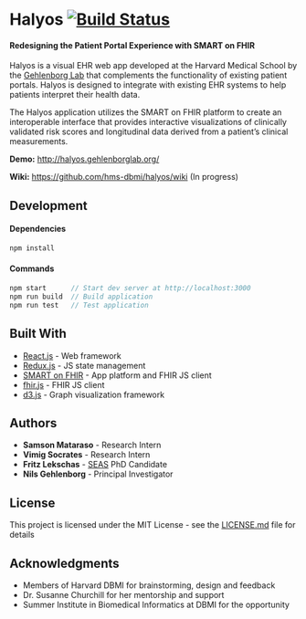 # Halyos  [![Build Status](https://travis-ci.org/hms-dbmi/halyos.svg?branch=master)](https://travis-ci.org/hms-dbmi/halyos)
#### Redesigning the Patient Portal Experience with SMART on FHIR

Halyos is a visual EHR web app developed at the Harvard Medical School by the [Gehlenborg Lab](http://gehlenborglab.org/) that complements the functionality of existing patient portals. Halyos is designed to integrate with existing EHR systems to help patients interpret their health data.

The Halyos application utilizes the SMART on FHIR platform to create an interoperable interface that provides interactive visualizations of clinically validated risk scores and longitudinal data derived from a patient’s clinical measurements.

**Demo:** http://halyos.gehlenborglab.org/

**Wiki:** https://github.com/hms-dbmi/halyos/wiki (In progress)

## Development

#### Dependencies

```bash
npm install
```

#### Commands

```JavaScript
npm start      // Start dev server at http://localhost:3000
npm run build  // Build application
npm run test   // Test application
```

## Built With

* [React.js](https://reactjs.org/) - Web framework
* [Redux.js](https://redux.js.org/) - JS state management
* [SMART on FHIR](https://smarthealthit.org/) - App platform and FHIR JS client
* [fhir.js](https://github.com/FHIR/fhir.js) - FHIR JS client
* [d3.js](http://d3js.org/) - Graph visualization framework


## Authors

* **Samson Mataraso** - Research Intern
* **Vimig Socrates** - Research Intern
* **Fritz Lekschas** - [SEAS](https://www.seas.harvard.edu/) PhD Candidate
* **Nils Gehlenborg** - Principal Investigator

## License

This project is licensed under the MIT License - see the [LICENSE.md](LICENSE.md) file for details

## Acknowledgments

* Members of Harvard DBMI for brainstorming, design and feedback
* Dr. Susanne Churchill for her mentorship and support
* Summer Institute in Biomedical Informatics at DBMI for the opportunity
